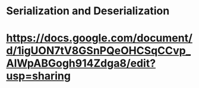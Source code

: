 # Serialization and Deserialization
# https://docs.google.com/document/d/1igUON7tV8GSnPQeOHCSqCCvp_AlWpABGogh914Zdga8/edit?usp=sharing
